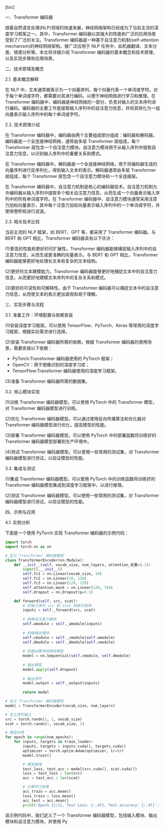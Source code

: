 
[toc]                    
                
                
一、Transformer 编码器

随着自然语言处理(NLP)领域的快速发展，神经网络架构已经成为了当前主流的深度学习框架之一。其中，Transformer 编码器以其强大的性能和广泛的应用场景受到了广泛的关注。Transformer 编码器是一种基于自注意力机制(self-attention mechanism)的神经网络架构，被广泛应用于 NLP 任务中，如机器翻译、文本分类、情感分析等。本文将详细介绍 Transformer 编码器的基本概念和技术原理，以及实现步骤和应用场景。

二、技术原理及概念

2.1. 基本概念解释

在 NLP 中，文本通常被表示为一个向量序列，每个向量代表一个单词或字符。对于每个单词或字符，都需要对其进行编码，以便于神经网络进行学习和推理。在 Transformer 编码器中，编码器是神经网络的一部分，负责对输入的文本序列进行编码。编码器的主要工作是提取输入序列中的自注意力信息，并将其转化为一组向量表示输入序列中的每个单词或字符。

2.2. 技术原理介绍

在 Transformer 编码器中，编码器由两个主要组成部分组成：编码器和解码器。编码器是一个全连接神经网络，通常由多层 Transformer 层组成，每个 Transformer 层包含一个自注意力模块。自注意力模块用于从输入序列中提取自注意力信息，以识别输入序列中的重要关系和模式。

在 Transformer 编码器中，解码器是一个全连接神经网络，用于将编码器生成的向量序列进行反序列化，得到输入文本的表示。解码器通常由多层 Transformer 层组成，每个 Transformer 层包含一个自注意力模块和一个全连接层。

在 Transformer 编码器中，自注意力机制是核心的编码器技术。自注意力机制允许编码器从输入序列中提取多个相关自注意力信息，从而生成一个向量表示输入序列中的所有单词或字符。在 Transformer 编码器中，自注意力模块通常采用注意力加权向量表示，其中每个注意力加权向量表示输入序列中的一个单词或字符，并使用卷积核进行滤波。

2.3. 相关技术比较

当前主流的 NLP 框架，如 BERT、GPT 等，都采用了 Transformer 编码器。与 BERT 和 GPT 相比，Transformer 编码器具有以下优点：

(1)更高的性能和更好的可扩展性。Transformer 编码器能够捕捉输入序列中的自注意力信息，从而生成更准确的向量表示。与 BERT 和 GPT 相比，Transformer 编码器能够更好地处理长文本和复杂的文本结构。

(2)更好的文本建模能力。Transformer 编码器能够更好地捕捉文本中的自注意力信息，从而更好地建模文本序列中的复杂关系和模式。

(3)更好的可读性和可解释性。由于 Transformer 编码器可以捕捉文本中的自注意力信息，从而使文本的表示更加直观和易于理解。

三、实现步骤与流程

3.1. 准备工作：环境配置与依赖安装

(1)安装深度学习框架。可以使用 TensorFlow、PyTorch、Keras 等常用的深度学习框架，根据实际需求进行选择。

(2)安装 Transformer 编码器所需的依赖。根据 Transformer 编码器的使用场景，需要安装以下依赖：

- PyTorch:Transformer 编码器使用的 PyTorch 框架；
- OpenCV：用于图像识别的深度学习库；
- TensorFlow:Transformer 编码器使用的深度学习框架。

(3)准备 Transformer 编码器所需的数据集。

3.2. 核心模块实现

(1)训练 Transformer 编码器模型。可以使用 PyTorch 中的 Transformer 模型，对 Transformer 编码器模型进行训练。

(2)优化 Transformer 编码器模型。可以通过使用反向传播算法和优化器对 Transformer 编码器模型进行优化，提高模型的性能。

(3)部署 Transformer 编码器模型。可以使用 PyTorch 中的部署函数将训练好的 Transformer 编码器模型部署到生产环境中。

(4)测试 Transformer 编码器模型。可以使用一些常用的测试集，对 Transformer 编码器模型进行测试，以验证模型的性能。

3.3. 集成与测试

(1)集成 Transformer 编码器模型。可以使用 PyTorch 中的训练函数将训练好的 Transformer 编码器模型集成到深度学习框架中，以进行推理。

(2)测试 Transformer 编码器模型。可以使用一些常用的测试集，对 Transformer 编码器模型进行测试，以验证模型的性能。

四、示例与应用

4.1. 实例分析

下面是一个使用 PyTorch 实现 Transformer 编码器的示例代码：
```python
import torch
import torch.nn as nn

# 定义 Transformer 编码器模型
class TransformerEncoder(nn.Module):
    def __init__(self, vocab_size, num_layers, attention_权重=0.2):
        super().__init__()
        self.fc1 = nn.Linear(vocab_size, 10)
        self.fc2 = nn.Linear(10, 128)
        self.fc3 = nn.Linear(128, 128)
        self.attention_mask = nn.Linear(128, 784)
        self.dropout = nn.Dropout(p=0.5)

    def forward(self, src, scat):
        # 将输入序列 src 和 scat 转换为矩阵
        inputs = self._forward(src, scat)
        
        # 构建自注意力模块
        self.amodule = self._amodule(inputs)
        
        # 构建输出模块
        self.cmodule = self._cmodule(self.amodule)
        self.dmodule = self._dmodule(self.cmodule)
        
        # 将输出模块拼接成模型
        model = nn.Sequential(self.cmodule, self.dmodule)
        
        # 输出模型
        model.apply(self.dropout)
        
        # 输出序列
        model.output = self._output(inputs)
        
        return model

# 定义 Transformer 编码器模型
model = TransformerEncoder(vocab_size, num_layers)

# 定义序列输入
src = torch.randn(1, 1, vocab_size)
scat = torch.randn(1, vocab_size, 1)

# 模型训练
for epoch in range(num_epochs):
    for inputs, targets in train_loader:
        inputs, targets = inputs.cuda(), targets.cuda()
        optimizer = torch.optim.Adam(optimizer, lr=lr)
        model.train()

        # 模型推理
        test_loss, test_acc = model(src.cuda(), scat.cuda())
        loss = test_loss / len(src)
        acc = test_acc / len(scat)

        # 计算学习效果
        acc_train = acc.mean()
        loss_train = loss.mean()
        acc_test = acc.mean()
        print('Epoch {}/{}, Test Loss: {:.4f}, Test accuracy: {:.4f}'.format(epoch+1, num_epochs, loss.item(), acc_train.item(), acc_test.item()))
```
该示例代码中，我们定义了一个 Transformer 编码器模型，包括输入模块、输出模块和自注意力模块，并使用 Py


